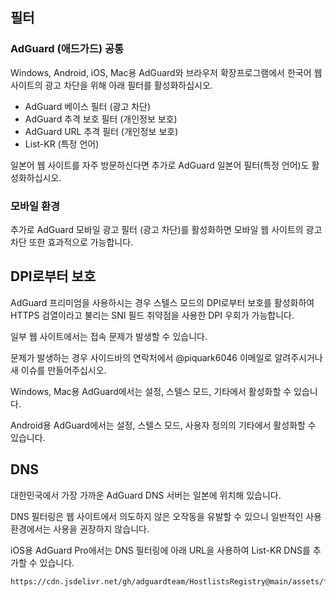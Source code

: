 ## 필터

### AdGuard (애드가드) 공통

Windows, Android, iOS, Mac용 AdGuard와 브라우저 확장프로그램에서 한국어 웹 사이트의 광고 차단을 위해 아래 필터를 활성화하십시오.

- AdGuard 베이스 필터 (광고 차단)
- AdGuard 추격 보호 필터 (개인정보 보호)
- AdGuard URL 추격 필터 (개인정보 보호)
- List-KR (특정 언어)

일본어 웹 사이트를 자주 방문하신다면 추가로 AdGuard 일본어 필터(특정 언어)도 활성화하십시오.

### 모바일 환경

추가로 AdGuard 모바일 광고 필터 (광고 차단)를 활성화하면 모바일 웹 사이트의 광고 차단 또한 효과적으로 가능합니다.

## DPI로부터 보호

AdGuard 프리미엄을 사용하시는 경우 스텔스 모드의 DPI로부터 보호를 활성화하여 HTTPS 검열이라고 불리는 SNI 필드 취약점을 사용한 DPI 우회가 가능합니다.

일부 웹 사이트에서는 접속 문제가 발생할 수 있습니다.

문제가 발생하는 경우 사이드바의 연락처에서 @piquark6046 이메일로 알려주시거나 새 이슈를 만들어주십시오.

Windows, Mac용 AdGuard에서는 설정, 스텔스 모드, 기타에서 활성화할 수 있습니다.

Android용 AdGuard에서는 설정, 스텔스 모드, 사용자 정의의 기타에서 활성화할 수 있습니다.

## DNS

대한민국에서 가장 가까운 AdGuard DNS 서버는 일본에 위치해 있습니다.

DNS 필터링은 웹 사이트에서 의도하지 않은 오작동을 유발할 수 있으니 일반적인 사용 환경에서는 사용을 권장하지 않습니다.

iOS용 AdGuard Pro에서는 DNS 필터링에 아래 URL을 사용하여 List-KR DNS를 추가할 수 있습니다.

```
https://cdn.jsdelivr.net/gh/adguardteam/HostlistsRegistry@main/assets/filter_25.txt
```
